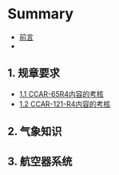 # Summary

* [前言](README.md)
* ​

## 1. 规章要求

* [1.1 CCAR-65R4内容的考核](1-gui-zhang-yao-qiu/11-dui-shen-qing-ren-jin-xing-ccar-65r4-nei-rong-de-kao-he.md)
* [1.2 CCAR-121-R4内容的考核](1-gui-zhang-yao-qiu/12-dui-shen-qing-ren-jin-xing-ccar-121-r4-nei-rong-de-kao-he.md)

## 2. 气象知识

## 3. 航空器系统

